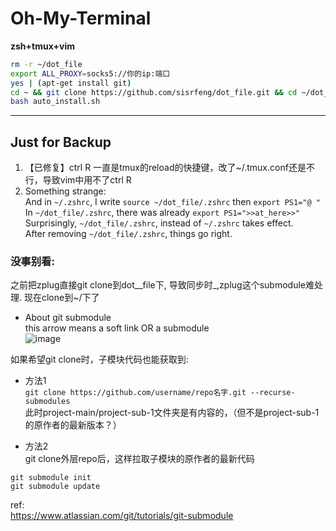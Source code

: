 # Oh-My-Terminal

**zsh+tmux+vim**

 ```bash
 rm -r ~/dot_file
 export ALL_PROXY=socks5://你的ip:端口
 yes | (apt-get install git) 
 cd ~ && git clone https://github.com/sisrfeng/dot_file.git && cd ~/dot_file
 bash auto_install.sh 
 ```
 


 ---

## Just for Backup
1. 【已修复】ctrl R 一直是tmux的reload的快捷键，改了~/.tmux.conf还是不行，导致vim中用不了ctrl R
2. Something strange:    
 And in `~/.zshrc`, I write `source ~/dot_file/.zshrc` then `export PS1="@ "  `    
 In `~/dot_file/.zshrc`, there was already `export PS1=">>at_here>>"`  
 Surprisingly,  `~/dot_file/.zshrc`, instead of `~/.zshrc` takes effect.    
 After removing `~/dot_file/.zshrc`, things go right.  


### 没事别看:

之前把zplug直接git clone到dot__file下, 导致同步时_,zplug这个submodule难处理. 现在clone到~/下了
* About git submodule  
 this arrow means a soft link OR a submodule   
 ![image](https://user-images.githubusercontent.com/53520949/134790530-feaea641-0da6-4483-b311-3f8301f9629b.png)   

如果希望git clone时，子模块代码也能获取到:  
* 方法1  
`git clone https://github.com/username/repo名字.git --recurse-submodules `  
此时project-main/project-sub-1文件夹是有内容的，（但不是project-sub-1的原作者的最新版本？）

* 方法2  
git clone外层repo后，这样拉取子模块的原作者的最新代码
```
git submodule init
git submodule update
```
ref:  
https://www.atlassian.com/git/tutorials/git-submodule
